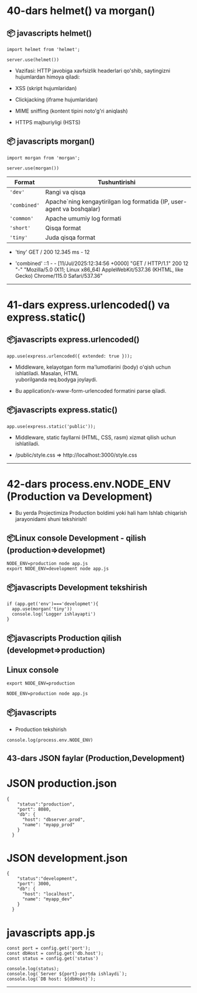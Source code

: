 # 40-dars helmet() va morgan()

## 📦 javascripts helmet()

```
import helmet from 'helmet';

server.use(helmet())
```

- Vazifasi: HTTP javobiga xavfsizlik headerlari qo'shib, saytingizni hujumlardan himoya qiladi:

- XSS (skript hujumlaridan)

- Clickjacking (iframe hujumlaridan)

- MIME sniffing (kontent tipini noto'g'ri aniqlash)

- HTTPS majburiyligi (HSTS)

## 📦 javascripts morgan()

```
import morgan from 'morgan';

server.use(morgan())
```

| Format       | Tushuntirishi                                                           |
| ------------ | ----------------------------------------------------------------------- |
| `'dev'`      | Rangi va qisqa                                                          |
| `'combined'` | Apache\`ning kengaytirilgan log formatida (IP, user-agent va boshqalar) |
| `'common'`   | Apache umumiy log formati                                               |
| `'short'`    | Qisqa format                                                            |
| `'tiny'`     | Juda qisqa format                                                       |

- 'tiny' GET / 200 12.345 ms - 12

* 'combined' ::1 - - [11/Jul/2025:12:34:56 +0000] "GET / HTTP/1.1" 200 12 "-" "Mozilla/5.0 (X11; Linux x86_64) AppleWebKit/537.36 (KHTML, like Gecko) Chrome/115.0 Safari/537.36"

---

# 41-dars express.urlencoded() va express.static()

## 📦javascripts express.urlencoded()

```
app.use(express.urlencoded({ extended: true }));
```

- Middleware, kelayotgan form ma'lumotlarini (body) o'qish uchun ishlatiladi.
  Masalan, HTML <form> yuborilganda req.bodyga joylaydi.
- Bu application/x-www-form-urlencoded formatini parse qiladi.

## 📦javascripts express.static()

```
app.use(express.static('public'));
```

- Middleware, static fayllarni (HTML, CSS, rasm) xizmat qilish uchun ishlatiladi.

- /public/style.css => http://localhost:3000/style.css

---

# 42-dars process.env.NODE_ENV (Production va Development)

- Bu yerda Projectimiza Production boldimi yoki hali ham Ishlab chiqarish jarayonidami shuni tekshirish!

## 📦Linux console Development - qilish (production=>developmet)

```
NODE_ENV=production node app.js
export NODE_ENV=development node app.js

```

## 📦javascripts Development tekshirish

```
if (app.get('env')==='developmet'){
  app.use(morgan('tiny'))
  console.log('Logger ishlayapti')
}
```

## 📦javascripts Production qilish (developmet=>production)

## Linux console

```
export NODE_ENV=production

NODE_ENV=production node app.js
```

## 📦javascripts

- Production tekshirish

```
console.log(process.env.NODE_ENV)
```

## 43-dars JSON faylar (Production,Development)

# JSON production.json

```
{
    "status":"production",
    "port": 8080,
    "db": {
      "host": "dbserver.prod",
      "name": "myapp_prod"
    }
  }
```

# JSON development.json

```
{
    "status":"development",
    "port": 3000,
    "db": {
      "host": "localhost",
      "name": "myapp_dev"
    }
  }
```

# javascripts app.js

```
const port = config.get('port');
const dbHost = config.get('db.host');
const status = config.get('status')

console.log(status);
console.log(`Server ${port}-portda ishlaydi`);
console.log(`DB host: ${dbHost}`);
```

---
